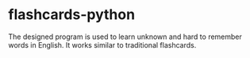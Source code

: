 # flashcards-python
The designed program is used to learn unknown and hard to remember words in English. It works similar to traditional flashcards.
